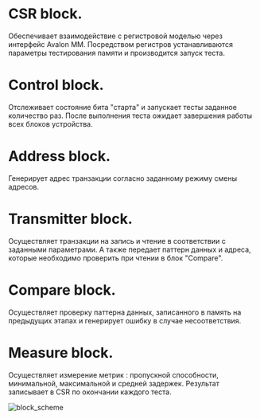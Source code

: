 # **CSR block**.  
Обеспечивает взаимодействие с регистровой моделью через интерфейс Avalon MM. Посредством регистров устанавливаются параметры тестирования памяти и производится запуск теста.  
  
# **Control block**.  
Отслеживает состояние бита "старта" и запускает тесты заданное количество раз. После выполнения теста ожидает завершения работы всех блоков устройства.  
  
# **Address block**.  
Генерирует адрес транзакции согласно заданному режиму смены адресов.

# **Transmitter block**.  
Осуществляет транзакции на запись и чтение в соответствии с заданными параметрами. А также передает паттерн данных и адреса, которые необходимо проверить при чтении в блок "Compare".

# **Compare block**.  
Осуществляет проверку паттерна данных, записанного в память на предыдущих этапах и генерирует ошибку в случае несоответствия.  
  
# **Measure block**.  
Осуществляет измерение метрик : пропускной способности, минимальной, максимальной и средней задержек. Результат записывает в CSR по окончании каждого теста.  
  
![block_scheme](https://github.com/Radiophantom/Memory_Checker/blob/master/block_scheme.png)
